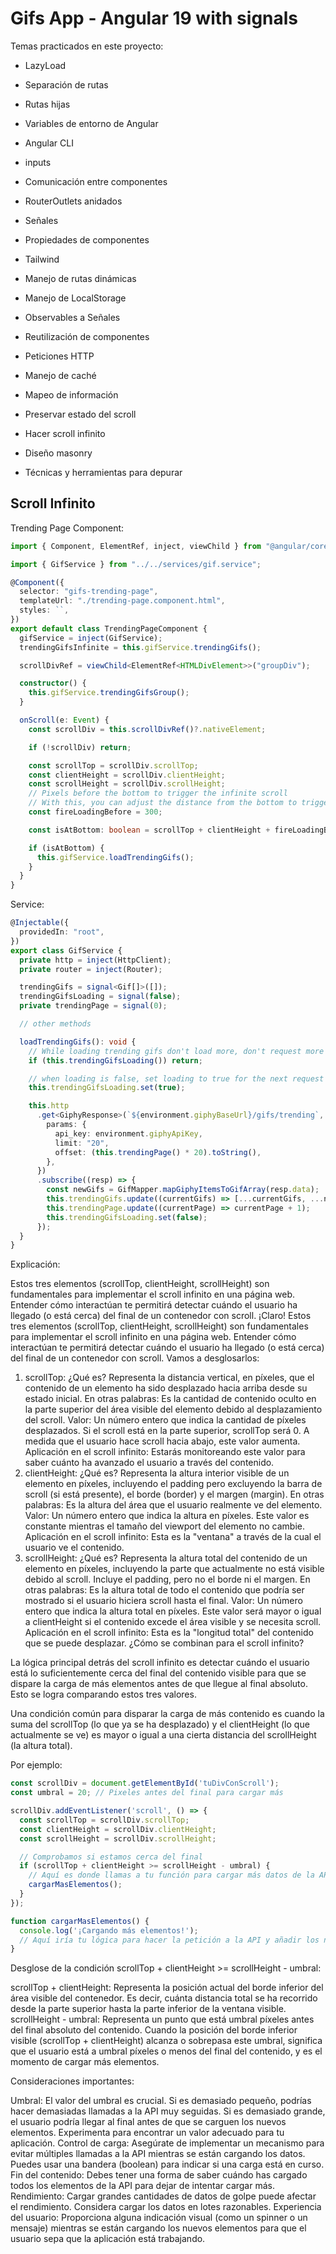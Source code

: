 # Gifs App - Angular 19 with signals

Temas practicados en este proyecto:

- LazyLoad

- Separación de rutas

- Rutas hijas

- Variables de entorno de Angular

- Angular CLI

- inputs

- Comunicación entre componentes

- RouterOutlets anidados

- Señales

- Propiedades de componentes

- Tailwind

- Manejo de rutas dinámicas

- Manejo de LocalStorage

- Observables a Señales

- Reutilización de componentes

- Peticiones HTTP

- Manejo de caché

- Mapeo de información

- Preservar estado del scroll

- Hacer scroll infinito

- Diseño masonry

- Técnicas y herramientas para depurar

## Scroll Infinito

Trending Page Component:

```typescript
import { Component, ElementRef, inject, viewChild } from "@angular/core";

import { GifService } from "../../services/gif.service";

@Component({
  selector: "gifs-trending-page",
  templateUrl: "./trending-page.component.html",
  styles: ``,
})
export default class TrendingPageComponent {
  gifService = inject(GifService);
  trendingGifsInfinite = this.gifService.trendingGifs();

  scrollDivRef = viewChild<ElementRef<HTMLDivElement>>("groupDiv");

  constructor() {
    this.gifService.trendingGifsGroup();
  }

  onScroll(e: Event) {
    const scrollDiv = this.scrollDivRef()?.nativeElement;

    if (!scrollDiv) return;

    const scrollTop = scrollDiv.scrollTop;
    const clientHeight = scrollDiv.clientHeight;
    const scrollHeight = scrollDiv.scrollHeight;
    // Pixels before the bottom to trigger the infinite scroll
    // With this, you can adjust the distance from the bottom to trigger the infinite scroll
    const fireLoadingBefore = 300;

    const isAtBottom: boolean = scrollTop + clientHeight + fireLoadingBefore >= scrollHeight;

    if (isAtBottom) {
      this.gifService.loadTrendingGifs();
    }
  }
}
```

Service:

```typescript
@Injectable({
  providedIn: "root",
})
export class GifService {
  private http = inject(HttpClient);
  private router = inject(Router);

  trendingGifs = signal<Gif[]>([]);
  trendingGifsLoading = signal(false);
  private trendingPage = signal(0);

  // other methods

  loadTrendingGifs(): void {
    // While loading trending gifs don't load more, don't request more
    if (this.trendingGifsLoading()) return;

    // when loading is false, set loading to true for the next request
    this.trendingGifsLoading.set(true);

    this.http
      .get<GiphyResponse>(`${environment.giphyBaseUrl}/gifs/trending`, {
        params: {
          api_key: environment.giphyApiKey,
          limit: "20",
          offset: (this.trendingPage() * 20).toString(),
        },
      })
      .subscribe((resp) => {
        const newGifs = GifMapper.mapGiphyItemsToGifArray(resp.data);
        this.trendingGifs.update((currentGifs) => [...currentGifs, ...newGifs]);
        this.trendingPage.update((currentPage) => currentPage + 1);
        this.trendingGifsLoading.set(false);
      });
  }
}
```

Explicación:

Estos tres elementos (scrollTop, clientHeight, scrollHeight) son fundamentales para implementar el scroll infinito en una página web. Entender cómo interactúan te permitirá detectar cuándo el usuario ha llegado (o está cerca) del final de un contenedor con scroll.
¡Claro! Estos tres elementos (scrollTop, clientHeight, scrollHeight) son fundamentales para implementar el scroll infinito en una página web. Entender cómo interactúan te permitirá detectar cuándo el usuario ha llegado (o está cerca) del final de un contenedor con scroll. Vamos a desglosarlos:

1. scrollTop:
   ¿Qué es? Representa la distancia vertical, en píxeles, que el contenido de un elemento ha sido desplazado hacia arriba desde su estado inicial.
   En otras palabras: Es la cantidad de contenido oculto en la parte superior del área visible del elemento debido al desplazamiento del scroll.
   Valor: Un número entero que indica la cantidad de píxeles desplazados. Si el scroll está en la parte superior, scrollTop será 0. A medida que el usuario hace scroll hacia abajo, este valor aumenta.
   Aplicación en el scroll infinito: Estarás monitoreando este valor para saber cuánto ha avanzado el usuario a través del contenido.
2. clientHeight:
   ¿Qué es? Representa la altura interior visible de un elemento en píxeles, incluyendo el padding pero excluyendo la barra de scroll (si está presente), el borde (border) y el margen (margin).
   En otras palabras: Es la altura del área que el usuario realmente ve del elemento.
   Valor: Un número entero que indica la altura en píxeles. Este valor es constante mientras el tamaño del viewport del elemento no cambie.
   Aplicación en el scroll infinito: Esta es la "ventana" a través de la cual el usuario ve el contenido.
3. scrollHeight:
   ¿Qué es? Representa la altura total del contenido de un elemento en píxeles, incluyendo la parte que actualmente no está visible debido al scroll. Incluye el padding, pero no el borde ni el margen.
   En otras palabras: Es la altura total de todo el contenido que podría ser mostrado si el usuario hiciera scroll hasta el final.
   Valor: Un número entero que indica la altura total en píxeles. Este valor será mayor o igual a clientHeight si el contenido excede el área visible y se necesita scroll.
   Aplicación en el scroll infinito: Esta es la "longitud total" del contenido que se puede desplazar.
   ¿Cómo se combinan para el scroll infinito?

La lógica principal detrás del scroll infinito es detectar cuándo el usuario está lo suficientemente cerca del final del contenido visible para que se dispare la carga de más elementos antes de que llegue al final absoluto. Esto se logra comparando estos tres valores.

Una condición común para disparar la carga de más contenido es cuando la suma del scrollTop (lo que ya se ha desplazado) y el clientHeight (lo que actualmente se ve) es mayor o igual a una cierta distancia del scrollHeight (la altura total).

Por ejemplo:

```JavaScript
const scrollDiv = document.getElementById('tuDivConScroll');
const umbral = 20; // Pixeles antes del final para cargar más

scrollDiv.addEventListener('scroll', () => {
  const scrollTop = scrollDiv.scrollTop;
  const clientHeight = scrollDiv.clientHeight;
  const scrollHeight = scrollDiv.scrollHeight;

  // Comprobamos si estamos cerca del final
  if (scrollTop + clientHeight >= scrollHeight - umbral) {
    // Aquí es donde llamas a tu función para cargar más datos de la API
    cargarMasElementos();
  }
});

function cargarMasElementos() {
  console.log('¡Cargando más elementos!');
  // Aquí iría tu lógica para hacer la petición a la API y añadir los nuevos elementos al DOM
}
```

Desglose de la condición scrollTop + clientHeight >= scrollHeight - umbral:

scrollTop + clientHeight: Representa la posición actual del borde inferior del área visible del contenedor. Es decir, cuánta distancia total se ha recorrido desde la parte superior hasta la parte inferior de la ventana visible.
scrollHeight - umbral: Representa un punto que está umbral píxeles antes del final absoluto del contenido.
Cuando la posición del borde inferior visible (scrollTop + clientHeight) alcanza o sobrepasa este umbral, significa que el usuario está a umbral píxeles o menos del final del contenido, y es el momento de cargar más elementos.

Consideraciones importantes:

Umbral: El valor del umbral es crucial. Si es demasiado pequeño, podrías hacer demasiadas llamadas a la API muy seguidas. Si es demasiado grande, el usuario podría llegar al final antes de que se carguen los nuevos elementos. Experimenta para encontrar un valor adecuado para tu aplicación.
Control de carga: Asegúrate de implementar un mecanismo para evitar múltiples llamadas a la API mientras se están cargando los datos. Puedes usar una bandera (boolean) para indicar si una carga está en curso.
Fin del contenido: Debes tener una forma de saber cuándo has cargado todos los elementos de la API para dejar de intentar cargar más.
Rendimiento: Cargar grandes cantidades de datos de golpe puede afectar el rendimiento. Considera cargar los datos en lotes razonables.
Experiencia del usuario: Proporciona alguna indicación visual (como un spinner o un mensaje) mientras se están cargando los nuevos elementos para que el usuario sepa que la aplicación está trabajando.
